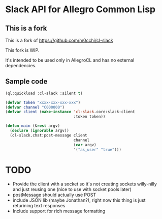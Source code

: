 # Slack API for Allegro Common Lisp

## This is a fork

This is a fork of https://github.com/m0cchi/cl-slack

This fork is WIP.

It's intended to be used only in AllegroCL and has no external dependencies.

## Sample code

```lisp
(ql:quickload :cl-slack :silent t)

(defvar token "xxxx-xxx-xxx-xxx")
(defvar channel "C000000")
(defvar client (make-instance 'cl-slack.core:slack-client
                              :token token))

(defun main (&rest argv)
  (declare (ignorable argv))
  (cl-slack.chat:post-message client
                              channel
                              (car argv)
                              '("as_user" "true")))
```

# TODO

- Provide the client with a socket so it's not creating sockets willy-nilly and just reusing one (nice to use with socket pools later)
- postMessage should actually use POST
- include JSON lib (maybe Jonathan?), right now this thing is just returining text responses
- Include support for rich message formatting
